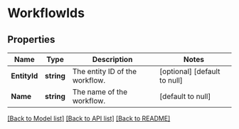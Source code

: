 # WorkflowIds

## Properties
Name | Type | Description | Notes
------------ | ------------- | ------------- | -------------
**EntityId** | **string** | The entity ID of the workflow. | [optional] [default to null]
**Name** | **string** | The name of the workflow. | [default to null]

[[Back to Model list]](../README.md#documentation-for-models) [[Back to API list]](../README.md#documentation-for-api-endpoints) [[Back to README]](../README.md)

